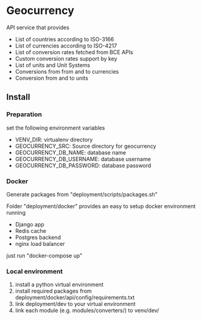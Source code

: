 # Geocurrency

API service that provides 
- List of countries according to ISO-3166
- List of currencies according to ISO-4217
- List of conversion rates fetched from BCE APIs
- Custom conversion rates support by key
- List of units and Unit Systems
- Conversions from from and to currencies
- Conversion from and to units

## Install

### Preparation
set the following environment variables
- VENV_DIR: virtualenv directory
- GEOCURRENCY_SRC: Source directory for geocurrency
- GEOCURRENCY_DB_NAME: database name
- GEOCURRENCY_DB_USERNAME: database username
- GEOCURRENCY_DB_PASSWORD: database password

### Docker

Generate packages from "deployment/scripts/packages.sh"

Folder "deployment/docker" provides an easy to setup docker environment running 
- Django app
- Redis cache
- Postgres backend
- nginx load balancer 

just run "docker-compose up"

### Local environment

1. install a python virtual environment
2. install required packages from deployment/docker/api/config/requirements.txt
3. link deployment/dev to your virtual environment
4. link each module (e.g. modules/converters/) to venv/dev/ 